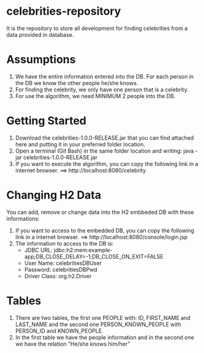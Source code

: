# celebrities-repository
It is the repository to store all development for finding celebrities from a data provided in database.

# Assumptions
1. We have the entire information entered into the DB. For each person in the DB we know the other people he/she knows.
2. For finding the celebrity, we only have one person that is a celebrity.
3. For use the algorithm, we need MINIMUM 2 people into the DB.

# Getting Started
1. Download the celebrities-1.0.0-RELEASE.jar that you can find attached here and putting it in your preferred folder location.
2. Open a terminal (Git Bash) in the same folder location and writing: java -jar celebrities-1.0.0-RELEASE.jar
3. If you want to execute the algorithm, you can copy the following link in a internet browser. ==> http://localhost:8080/celebrity

# Changing H2 Data
You can add, remove or change data into the H2 embbeded DB with these informations:

1. If you want to access to the embedded DB,  you can copy the following link in a internet browser. ==>  http://localhost:8080/console/login.jsp
2. The information to access to the DB is:
    - JDBC URL: jdbc:h2:mem:example-app;DB_CLOSE_DELAY=-1;DB_CLOSE_ON_EXIT=FALSE
    - User Name: celebritiesDBUser
    -  Password: celebritiesDBPwd
    -  Driver Class: org.h2.Driver

# Tables
1. There are two tables, the first one PEOPLE with: ID, FIRST_NAME and LAST_NAME and the second one PERSON_KNOWN_PEOPLE with PERSON_ID and KNOWN_PEOPLE.
2. In the first table we have the people information and in the second one we have the relation "He/she knows him/her"
